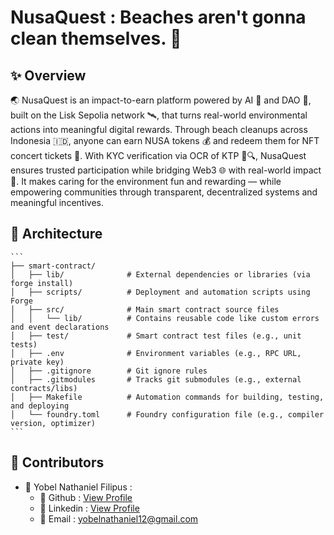 # NusaQuest : Beaches aren't gonna clean themselves. 🚀

## ✨ Overview

🌏 NusaQuest is an impact-to-earn platform powered by AI 🤖 and DAO 🧠, built on the Lisk Sepolia network 🛰️, that turns real-world environmental actions into meaningful digital rewards. Through beach cleanups across Indonesia 🇮🇩, anyone can earn NUSA tokens 💰 and redeem them for NFT concert tickets 🎫. With KYC verification via OCR of KTP 🪪🔍, NusaQuest ensures trusted participation while bridging Web3 🌐 with real-world impact 🌱. It makes caring for the environment fun and rewarding — while empowering communities through transparent, decentralized systems and meaningful incentives.

## 🧩 Architecture

    ```
    ├── smart-contract/
    │   ├── lib/              # External dependencies or libraries (via forge install)
    │   ├── scripts/          # Deployment and automation scripts using Forge
    │   ├── src/              # Main smart contract source files
    │   │   └── lib/          # Contains reusable code like custom errors and event declarations
    │   ├── test/             # Smart contract test files (e.g., unit tests)
    │   ├── .env              # Environment variables (e.g., RPC URL, private key)
    │   ├── .gitignore        # Git ignore rules
    │   ├── .gitmodules       # Tracks git submodules (e.g., external contracts/libs)
    │   ├── Makefile          # Automation commands for building, testing, and deploying
    │   └── foundry.toml      # Foundry configuration file (e.g., compiler version, optimizer)
    ```
## 🤝 Contributors

- 🧑 Yobel Nathaniel Filipus :
  - 🐙 Github : [View Profile](https://github.com/yebology)
  - 💼 Linkedin : [View Profile](https://linkedin.com/in/yobelnathanielfilipus)
  - 📧 Email : [yobelnathaniel12@gmail.com](mailto:yobelnathaniel12@gmail.com)